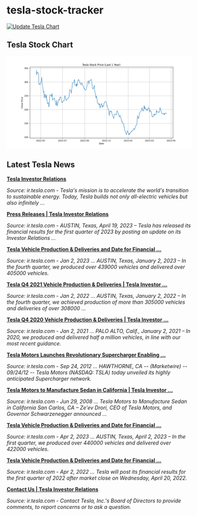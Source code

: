 # tesla-stock-tracker
[![Update Tesla Chart](https://github.com/tamseel101/tesla-stock-tracker/actions/workflows/update_chart.yml/badge.svg?branch=main)](https://github.com/tamseel101/tesla-stock-tracker/actions/workflows/update_chart.yml)

## Tesla Stock Chart

![Tesla Stock Chart](charts/tesla_stock_chart.png?20230422182407)


## Latest Tesla News

**[Tesla Investor Relations](https://ir.tesla.com/)**

_Source: ir.tesla.com - Tesla's mission is to accelerate the world's transition to sustainable energy. Today, Tesla builds not only all-electric vehicles but also infinitely ..._

**[Press Releases | Tesla Investor Relations](https://ir.tesla.com/press)**

_Source: ir.tesla.com - AUSTIN, Texas, April 19, 2023 – Tesla has released its financial results for the first quarter of 2023 by posting an update on its Investor Relations ..._

**[Tesla Vehicle Production & Deliveries and Date for Financial ...](https://ir.tesla.com/press-release/tesla-vehicle-production-deliveries-and-date-financial-results-webcast-fourth-quarter)**

_Source: ir.tesla.com - Jan 2, 2023 ... AUSTIN, Texas, January 2, 2023 – In the fourth quarter, we produced over 439000 vehicles and delivered over 405000 vehicles._

**[Tesla Q4 2021 Vehicle Production & Deliveries | Tesla Investor ...](https://ir.tesla.com/press-release/tesla-q4-2021-vehicle-production-deliveries)**

_Source: ir.tesla.com - Jan 2, 2022 ... AUSTIN, Texas, January 2, 2022 – In the fourth quarter, we achieved production of more than 305000 vehicles and deliveries of over 308000 ..._

**[Tesla Q4 2020 Vehicle Production & Deliveries | Tesla Investor ...](https://ir.tesla.com/press-release/tesla-q4-2020-vehicle-production-deliveries)**

_Source: ir.tesla.com - Jan 2, 2021 ... PALO ALTO, Calif., January 2, 2021 – In 2020, we produced and delivered half a million vehicles, in line with our most recent guidance._

**[Tesla Motors Launches Revolutionary Supercharger Enabling ...](https://ir.tesla.com/press-release/tesla-motors-launches-revolutionary-supercharger-enabling)**

_Source: ir.tesla.com - Sep 24, 2012 ... HAWTHORNE, CA -- (Marketwire) -- 09/24/12 -- Tesla Motors (NASDAQ: TSLA) today unveiled its highly anticipated Supercharger network._

**[Tesla Motors to Manufacture Sedan in California | Tesla Investor ...](https://ir.tesla.com/press-release/tesla-motors-manufacture-sedan-california)**

_Source: ir.tesla.com - Jun 29, 2008 ... Tesla Motors to Manufacture Sedan in California San Carlos, CA – Ze'ev Drori, CEO of Tesla Motors, and Governor Schwarzenegger announced ..._

**[Tesla Vehicle Production & Deliveries and Date for Financial ...](https://ir.tesla.com/press-release/tesla-vehicle-production-deliveries-and-date-financial-results-webcast-first-quarter-2023)**

_Source: ir.tesla.com - Apr 2, 2023 ... AUSTIN, Texas, April 2, 2023 – In the first quarter, we produced over 440000 vehicles and delivered over 422000 vehicles._

**[Tesla Vehicle Production & Deliveries and Date for Financial ...](https://ir.tesla.com/press-release/tesla-vehicle-production-deliveries-and-date-financial-results-webcast-first-quarter)**

_Source: ir.tesla.com - Apr 2, 2022 ... Tesla will post its financial results for the first quarter of 2022 after market close on Wednesday, April 20, 2022._

**[Contact Us | Tesla Investor Relations](https://ir.tesla.com/contact-us)**

_Source: ir.tesla.com - Contact Tesla, Inc.'s Board of Directors to provide comments, to report concerns or to ask a question._

